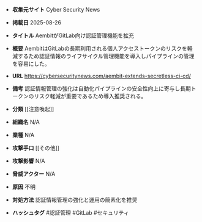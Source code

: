 - **収集元サイト**
Cyber Security News

- **掲載日**
2025-08-26

- **タイトル**
AembitがGitLab向け認証管理機能を拡充

- **概要**
AembitはGitLabの長期利用される個人アクセストークンのリスクを軽減するため認証情報のライフサイクル管理機能を導入しパイプラインの管理を容易にした。

- **URL**
https://cybersecuritynews.com/aembit-extends-secretless-ci-cd/

- **備考**
認証情報管理の強化は自動化パイプラインの安全性向上に寄与し長期トークンのリスク軽減が重要であるため導入推奨される。

- **分類**
[[注意喚起]]

- **組織名**
N/A

- **業種**
N/A

- **攻撃手口**
[[その他]]

- **攻撃影響**
N/A

- **脅威アクター**
N/A

- **原因**
不明

- **対処方法**
認証情報管理の強化と運用の簡素化を推奨

- **ハッシュタグ**
#認証管理 #GitLab #セキュリティ
